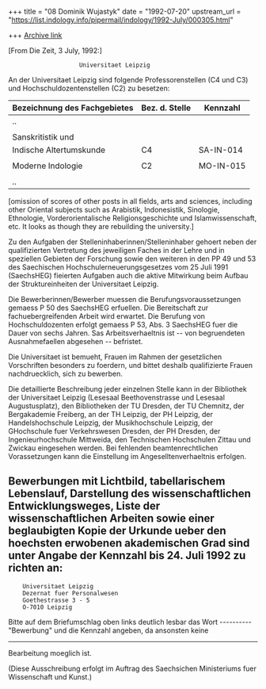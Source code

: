 +++
title = "08 Dominik Wujastyk"
date = "1992-07-20"
upstream_url = "https://list.indology.info/pipermail/indology/1992-July/000305.html"

+++
[Archive link](https://list.indology.info/pipermail/indology/1992-July/000305.html)


[From Die Zeit, 3 July, 1992:]

                        Universitaet Leipzig

An der Universitaet Leipzig sind folgende Professorenstellen (C4
und C3) und Hochschuldozentenstellen (C2) zu besetzen:


Bezeichnung des Fachgebietes | Bez. d. Stelle | Kennzahl
-----------------------------|----------------|-----------------
..                          |                |
                             |                |
Sanskritistik und            |                |
  Indische Altertumskunde    |  C4            | SA-IN-014
                             |                |
Moderne Indologie            |  C2            | MO-IN-015
                             |                |
..                          |                |

[omission of scores of other posts in all fields, arts and
sciences, including other Oriental subjects such as Arabistik,
Indonesistik, Sinologie, Ethnologie, Vorderorientalische
Religionsgeschichte und Islamwissenschaft, etc.  It looks
as though they are rebuilding the university.]

Zu den Aufgaben der Stelleninhaberinnen/Stelleninhaber gehoert
neben der qualifizierten Vertretung des jeweiligen Faches in der
Lehre und in speziellen Gebieten der Forschung sowie den weiteren
in den PP 49 und 53 des Saechischen Hochschulerneuerungsgesetzes
vom 25 Juli 1991 (SaechsHEG) fieierten Aufgaben auch die aktive
Mitwirkung beim Aufbau der Struktureinheiten der Universitaet
Leipzig.

Die Bewerberinnen/Bewerber muessen die Berufungsvoraussetzungen
gemaess P 50 des SaechsHEG erfuellen.  Die Bereitschaft zur
fachuebergreifenden Arbeit wird erwartet.  Die Berufung von
Hochschuldozenten erfolgt gemaess P 53, Abs. 3 SaechsHEG fuer die
Dauer von sechs Jahren.  Sas Arbeitsverhaeltnis ist -- von
begruendeten Ausnahmefaellen abgesehen -- befristet.

Die Universitaet ist bemueht, Frauen im Rahmen der gesetzlichen
Vorschriften besonders zu foerdern, und bittet deshalb
qualifizierte Frauen nachdruecklich, sich zu bewerben.

Die detaillierte Beschreibung jeder einzelnen Stelle kann in der
Bibliothek der Universitaet Leipzig (Lesesaal Beethovenstrasse
und Lesesaal Augustusplatz), den Bibliotheken der TU Dresden, der
TU Chemnitz, der Bergakademie Freiberg, an der TH Leipzig, der PH
Leipzig, der Handelshochschule Leipzig, der Musikhochschule
Leipzig, der GHochschule fuer Verkehrswesen Dresden, der PH
Dresden, der Ingenieurhochschule Mittweida, den Technischen
Hochschulen Zittau und Zwickau eingesehen werden.  Bei fehlenden
beamtenrechtlichen Vorassetzungen kann die Einstellung im
Angeselltenverhaeltnis erfolgen.

Bewerbungen mit Lichtbild, tabellarischem Lebenslauf, Darstellung
des wissenschaftlichen Entwicklungsweges, Liste der
wissenschaftlichen Arbeiten sowie einer beglaubigten Kopie der
Urkunde ueber den hoechsten erwobenen akademischen Grad sind
unter Angabe der Kennzahl bis 24. Juli 1992 zu richten an:
-------------------------------------------

        Universitaet Leipzig
        Dezernat fuer Personalwesen
        Goethestrasse 3 - 5
        O-7010 Leipzig

Bitte auf dem Briefumschlag oben links deutlich lesbar das Wort
                            ----------
"Bewerbung" und die Kennzahl angeben, da ansonsten keine
-----------         --------
Bearbeitung moeglich ist.

(Diese Ausschreibung erfolgt im Auftrag des Saechsichen
Ministeriums fuer Wissenschaft und Kunst.)






